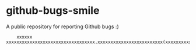# github-bugs-smile
A public repository for reporting Github bugs :) 


        xxxxxx xxxxxxxxxxxxxxxxxxxxxxxxxxxxxxxxxx.xxxxxxxxxxxxxxxxxxxxxxxxx(xxxxxxxxxxxxxxxxxxxxxxxxxx(xxxxxxxxxxxx));
